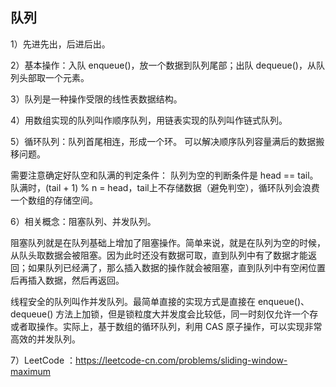 ## 队列

1）先进先出，后进后出。

2）基本操作：入队 enqueue()，放一个数据到队列尾部；出队 dequeue()，从队列头部取一个元素。

3）队列是一种操作受限的线性表数据结构。

4）用数组实现的队列叫作顺序队列，用链表实现的队列叫作链式队列。

5）循环队列：队列首尾相连，形成一个环。
可以解决顺序队列容量满后的数据搬移问题。

需要注意确定好队空和队满的判定条件：
队列为空的判断条件是 head == tail。
队满时，(tail + 1) % n = head，tail上不存储数据（避免判空），循环队列会浪费一个数组的存储空间。

6）相关概念：阻塞队列、并发队列。

阻塞队列就是在队列基础上增加了阻塞操作。简单来说，就是在队列为空的时候，从队头取数据会被阻塞。因为此时还没有数据可取，直到队列中有了数据才能返回；如果队列已经满了，那么插入数据的操作就会被阻塞，直到队列中有空闲位置后再插入数据，然后再返回。

线程安全的队列叫作并发队列。最简单直接的实现方式是直接在 enqueue()、dequeue() 方法上加锁，但是锁粒度大并发度会比较低，同一时刻仅允许一个存或者取操作。实际上，基于数组的循环队列，利用 CAS 原子操作，可以实现非常高效的并发队列。

7）LeetCode ：https://leetcode-cn.com/problems/sliding-window-maximum